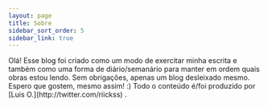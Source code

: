 ```yaml
---
layout: page
title: Sobre
sidebar_sort_order: 5
sidebar_link: true
---
```


<p>
  Olá!
  Esse blog foi criado como um modo de exercitar minha escrita e também como uma forma de diário/semanário para manter em ordem quais obras estou lendo. Sem obrigações, apenas um blog desleixado mesmo. Espero que gostem, mesmo assim! :)
  Todo o conteúdo é/foi produzido por [Luis O.](http://twitter.com/riickss) .
</p>

